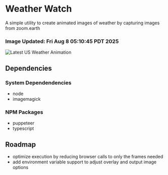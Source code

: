 # Weather Watch

A simple utility to create animated images of weather by capturing images from zoom.earth

### Image Updated: Fri Aug  8 05:10:45 PDT 2025

![Latest US Weather Animation](animations/2025-08-08.webp)

## Dependencies
### System Dependendencies
* node
* imagemagick
### NPM Packages
* puppeteer
* typescript

## Roadmap
* optimize execution by reducing browser calls to only the frames needed
* add environment variable support to adjust overlay and output image options
